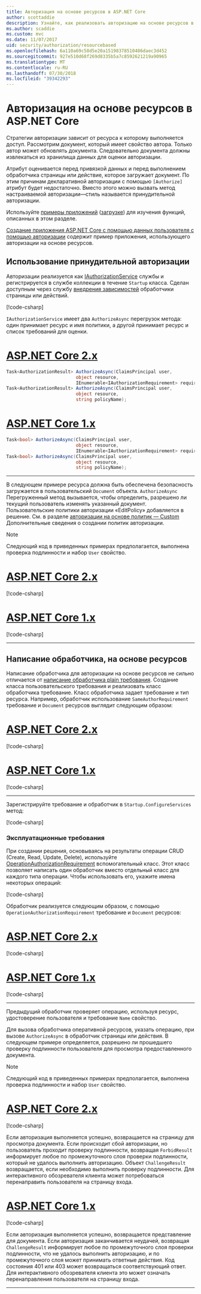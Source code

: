 ```yaml
---
title: Авторизация на основе ресурсов в ASP.NET Core
author: scottaddie
description: Узнайте, как реализовать авторизацию на основе ресурсов в приложениях ASP.NET Core при атрибут Authorize будет недостаточно.
ms.author: scaddie
ms.custom: mvc
ms.date: 11/07/2017
uid: security/authorization/resourcebased
ms.openlocfilehash: 6a110a69c58d5e20a15198378510486daec3d452
ms.sourcegitcommit: 927e510d68f269d8335b5a7c8592621219a90965
ms.translationtype: MT
ms.contentlocale: ru-RU
ms.lasthandoff: 07/30/2018
ms.locfileid: "39342293"
---
```

# <a name="resource-based-authorization-in-aspnet-core"></a>Авторизация на основе ресурсов в ASP.NET Core

Стратегии авторизации зависит от ресурса к которому выполняется доступ. Рассмотрим документ, который имеет свойство автора. Только автор может обновлять документа. Следовательно документа должны извлекаться из хранилища данных для оценки авторизации.

Атрибут оценивается перед привязкой данных и перед выполнением обработчика страницы или действие, которое загружает документ. По этим причинам декларативной авторизации с помощью `[Authorize]` атрибут будет недостаточно. Вместо этого можно вызвать метод настраиваемой авторизации&mdash;стиль называется принудительной авторизации.

Используйте [примеры приложений](https://github.com/aspnet/Docs/tree/master/aspnetcore/security/authorization/resourcebased/samples) ([загрузке](xref:tutorials/index#how-to-download-a-sample)) для изучения функций, описанных в этом разделе.

[Создание приложения ASP.NET Core с помощью данных пользователя с помощью авторизации](xref:security/authorization/secure-data) содержит пример приложения, использующего авторизации на основе ресурсов.

## <a name="use-imperative-authorization"></a>Использование принудительной авторизации

Авторизации реализуется как [IAuthorizationService](/dotnet/api/microsoft.aspnetcore.authorization.iauthorizationservice) службы и регистрируется в службе коллекции в течение `Startup` класса. Сделан доступным через службу [внедрения зависимостей](xref:fundamentals/dependency-injection) обработчики страницы или действий.

[!code-csharp[](resourcebased/samples/ResourceBasedAuthApp2/Controllers/DocumentController.cs?name=snippet_IAuthServiceDI&highlight=6)]

`IAuthorizationService` имеет два `AuthorizeAsync` перегрузок метода: один принимает ресурс и имя политики, а другой принимает ресурс и список требований для оценки.

# <a name="aspnet-core-2xtabaspnetcore2x"></a>[ASP.NET Core 2.x](#tab/aspnetcore2x)

```csharp
Task<AuthorizationResult> AuthorizeAsync(ClaimsPrincipal user,
                          object resource,
                          IEnumerable<IAuthorizationRequirement> requirements);
Task<AuthorizationResult> AuthorizeAsync(ClaimsPrincipal user,
                          object resource,
                          string policyName);
```

# <a name="aspnet-core-1xtabaspnetcore1x"></a>[ASP.NET Core 1.x](#tab/aspnetcore1x)

```csharp
Task<bool> AuthorizeAsync(ClaimsPrincipal user,
                          object resource,
                          IEnumerable<IAuthorizationRequirement> requirements);
Task<bool> AuthorizeAsync(ClaimsPrincipal user,
                          object resource,
                          string policyName);
```

---

<a name="security-authorization-resource-based-imperative"></a>

В следующем примере ресурса должна быть обеспечена безопасность загружается в пользовательский `Document` объекта. `AuthorizeAsync` Перегруженный метод вызывается, чтобы определить, разрешено ли текущий пользователь изменять указанный документ. Пользовательские политики авторизации «EditPolicy» добавляется в решение. См. в разделе [авторизации на основе политик — Custom](xref:security/authorization/policies) Дополнительные сведения о создании политик авторизации.

> [!NOTE]
> Следующий код в приведенных примерах предполагается, выполнена проверка подлинности и набор `User` свойство.

# <a name="aspnet-core-2xtabaspnetcore2x"></a>[ASP.NET Core 2.x](#tab/aspnetcore2x/)

[!code-csharp[](resourcebased/samples/ResourceBasedAuthApp2/Pages/Document/Edit.cshtml.cs?name=snippet_DocumentEditHandler)]

# <a name="aspnet-core-1xtabaspnetcore1x"></a>[ASP.NET Core 1.x](#tab/aspnetcore1x/)

[!code-csharp[](resourcebased/samples/ResourceBasedAuthApp1/Controllers/DocumentController.cs?name=snippet_DocumentEditAction)]

---

## <a name="write-a-resource-based-handler"></a>Написание обработчика, на основе ресурсов

Написание обработчика для авторизации на основе ресурсов не сильно отличается от [написание обработчика plain требования](xref:security/authorization/policies#security-authorization-policies-based-authorization-handler). Создание класса пользовательского требования и реализовать класс обработчика требование. Класс обработчика задает требование и тип ресурса. Например, обработчик использование `SameAuthorRequirement` требование и `Document` ресурсов выглядит следующим образом:

# <a name="aspnet-core-2xtabaspnetcore2x"></a>[ASP.NET Core 2.x](#tab/aspnetcore2x/)

[!code-csharp[](resourcebased/samples/ResourceBasedAuthApp2/Services/DocumentAuthorizationHandler.cs?name=snippet_HandlerAndRequirement)]

# <a name="aspnet-core-1xtabaspnetcore1x"></a>[ASP.NET Core 1.x](#tab/aspnetcore1x/)

[!code-csharp[](resourcebased/samples/ResourceBasedAuthApp1/Services/DocumentAuthorizationHandler.cs?name=snippet_HandlerAndRequirement)]

---

Зарегистрируйте требование и обработчик в `Startup.ConfigureServices` метод:

[!code-csharp[](resourcebased/samples/ResourceBasedAuthApp2/Startup.cs?name=snippet_ConfigureServicesSample&highlight=3-7,9)]

### <a name="operational-requirements"></a>Эксплуатационные требования

При создании решения, основываясь на результаты операции CRUD (Create, Read, Update, Delete), используйте [OperationAuthorizationRequirement](/dotnet/api/microsoft.aspnetcore.authorization.infrastructure.operationauthorizationrequirement) вспомогательный класс. Этот класс позволяет написать один обработчик вместо отдельный класс для каждого типа операции. Чтобы использовать его, укажите имена некоторых операций:

[!code-csharp[](resourcebased/samples/ResourceBasedAuthApp2/Services/DocumentAuthorizationCrudHandler.cs?name=snippet_OperationsClass)]

Обработчик реализуется следующим образом, с помощью `OperationAuthorizationRequirement` требование и `Document` ресурсов:

# <a name="aspnet-core-2xtabaspnetcore2x"></a>[ASP.NET Core 2.x](#tab/aspnetcore2x/)

[!code-csharp[](resourcebased/samples/ResourceBasedAuthApp2/Services/DocumentAuthorizationCrudHandler.cs?name=snippet_Handler)]

# <a name="aspnet-core-1xtabaspnetcore1x"></a>[ASP.NET Core 1.x](#tab/aspnetcore1x/)

[!code-csharp[](resourcebased/samples/ResourceBasedAuthApp1/Services/DocumentAuthorizationCrudHandler.cs?name=snippet_Handler)]

---

Предыдущий обработчик проверяет операцию, используя ресурс, удостоверение пользователя и требование `Name` свойство.

Для вызова обработчика оперативной ресурсов, указать операцию, при вызове `AuthorizeAsync` в обработчик страницы или действия. В следующем примере определяется, разрешено ли прошедшего проверку подлинности пользователя для просмотра предоставленного документа.

> [!NOTE]
> Следующий код в приведенных примерах предполагается, выполнена проверка подлинности и набор `User` свойство.

# <a name="aspnet-core-2xtabaspnetcore2x"></a>[ASP.NET Core 2.x](#tab/aspnetcore2x/)

[!code-csharp[](resourcebased/samples/ResourceBasedAuthApp2/Pages/Document/View.cshtml.cs?name=snippet_DocumentViewHandler&highlight=10-11)]

Если авторизация выполняется успешно, возвращается на страницу для просмотра документа. Если происходит сбой авторизации, но пользователь проходит проверку подлинности, возвращая `ForbidResult` информирует любое по промежуточного слоя проверки подлинности, который не удалось выполнить авторизацию. Объект `ChallengeResult` возвращается, если необходимо выполнить проверку подлинности. Для интерактивного обозревателя клиента может потребоваться перенаправить пользователя на страницу входа.

# <a name="aspnet-core-1xtabaspnetcore1x"></a>[ASP.NET Core 1.x](#tab/aspnetcore1x/)

[!code-csharp[](resourcebased/samples/ResourceBasedAuthApp1/Controllers/DocumentController.cs?name=snippet_DocumentViewAction&highlight=11-12)]

Если авторизация выполняется успешно, возвращается представление для документа. Если авторизация заканчивается неудачей, возвращая `ChallengeResult` информирует любое по промежуточного слоя проверки подлинности, что не удалось выполнить авторизацию, и по промежуточного слоя может принимать ответные действия. Код состояния 401 или 403 может возвращаться соответствующий ответ. Для интерактивного обозревателя клиента это может означать перенаправления пользователя на страницу входа.

---
